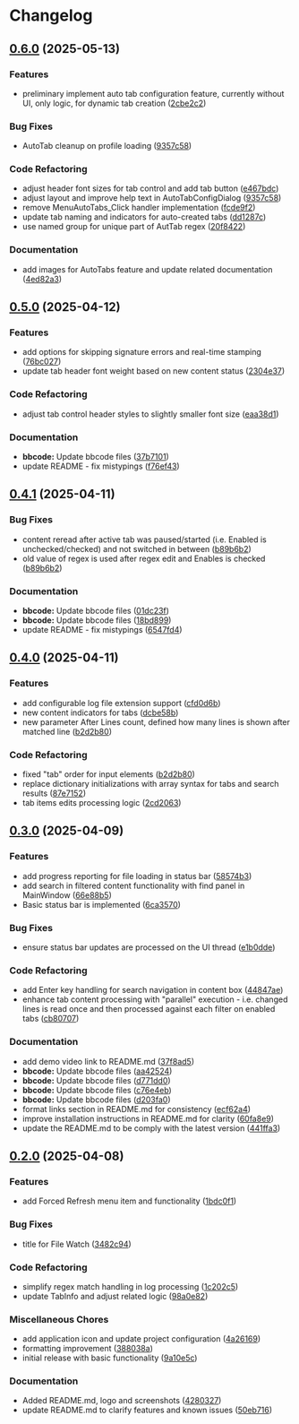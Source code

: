 # Changelog

## [0.6.0](https://github.com/chemodun/X4LogWatcher/compare/v0.5.0...v0.6.0) (2025-05-13)


### Features

* preliminary implement auto tab configuration feature, currently without UI, only logic, for dynamic tab creation ([2cbe2c2](https://github.com/chemodun/X4LogWatcher/commit/2cbe2c2c673bfaa211f4b9c967894524300af77b))


### Bug Fixes

* AutoTab cleanup on profile loading ([9357c58](https://github.com/chemodun/X4LogWatcher/commit/9357c58f8b73cf9cebebdb560419ecfa78bf2ce8))


### Code Refactoring

* adjust header font sizes for tab control and add tab button ([e467bdc](https://github.com/chemodun/X4LogWatcher/commit/e467bdc18514805781d2a1d3dc27812812bbce88))
* adjust layout and improve help text in AutoTabConfigDialog ([9357c58](https://github.com/chemodun/X4LogWatcher/commit/9357c58f8b73cf9cebebdb560419ecfa78bf2ce8))
* remove MenuAutoTabs_Click handler implementation ([fcde9f2](https://github.com/chemodun/X4LogWatcher/commit/fcde9f24828795ed7089487099f0e9c12986c9cb))
* update tab naming and indicators for auto-created tabs ([dd1287c](https://github.com/chemodun/X4LogWatcher/commit/dd1287cae30a423ac0a81a71a09a76c26fcea053))
* use named group for unique part of AutTab regex ([20f8422](https://github.com/chemodun/X4LogWatcher/commit/20f842236944f573de0c2f49dfc8064cb7ce7884))


### Documentation

* add images for AutoTabs feature and update related documentation ([4ed82a3](https://github.com/chemodun/X4LogWatcher/commit/4ed82a3a4bf69b5c37ecd24250035849851c5868))

## [0.5.0](https://github.com/chemodun/X4LogWatcher/compare/v0.4.1...v0.5.0) (2025-04-12)


### Features

* add options for skipping signature errors and real-time stamping ([76bc027](https://github.com/chemodun/X4LogWatcher/commit/76bc0270a15ee2ac17c275ecb10b9b0a5af46a7b))
* update tab header font weight based on new content status ([2304e37](https://github.com/chemodun/X4LogWatcher/commit/2304e37d8399e1973a09e1698107c9082b4d4a92))


### Code Refactoring

* adjust tab control header styles to slightly smaller font size ([eaa38d1](https://github.com/chemodun/X4LogWatcher/commit/eaa38d188586e228d315fd32effbe2c7f640c2ad))


### Documentation

* **bbcode:** Update bbcode files ([37b7101](https://github.com/chemodun/X4LogWatcher/commit/37b7101e3720fd45ff43062720628a0c10849739))
* update README - fix mistypings ([f76ef43](https://github.com/chemodun/X4LogWatcher/commit/f76ef435b46360c434c66c7cdd8512a4d3f605f3))

## [0.4.1](https://github.com/chemodun/X4LogWatcher/compare/v0.4.0...v0.4.1) (2025-04-11)


### Bug Fixes

* content reread after active tab was paused/started (i.e. Enabled is unchecked/checked) and not switched in between ([b89b6b2](https://github.com/chemodun/X4LogWatcher/commit/b89b6b2194ff94e099df3344b43dc9e3b31b9809))
* old value of regex is used after regex edit and Enables is checked ([b89b6b2](https://github.com/chemodun/X4LogWatcher/commit/b89b6b2194ff94e099df3344b43dc9e3b31b9809))


### Documentation

* **bbcode:** Update bbcode files ([01dc23f](https://github.com/chemodun/X4LogWatcher/commit/01dc23f54b204cb539f95fb1361b0c3f0d234566))
* **bbcode:** Update bbcode files ([18bd899](https://github.com/chemodun/X4LogWatcher/commit/18bd899144e924bd9e925ef5c1d03f3038c2b992))
* update README - fix mistypings ([6547fd4](https://github.com/chemodun/X4LogWatcher/commit/6547fd4188a4db78ad2428b69f34e82f64390d1a))

## [0.4.0](https://github.com/chemodun/X4LogWatcher/compare/v0.3.0...v0.4.0) (2025-04-11)


### Features

* add configurable log file extension support ([cfd0d6b](https://github.com/chemodun/X4LogWatcher/commit/cfd0d6b10daf007072243cd228bc0d52e1602133))
* new content indicators for tabs ([dcbe58b](https://github.com/chemodun/X4LogWatcher/commit/dcbe58be03bb113499f3b5afb51071f856b72e17))
* new parameter After Lines count, defined how many lines is shown after matched line ([b2d2b80](https://github.com/chemodun/X4LogWatcher/commit/b2d2b802e49e45922b167b32ec3857b95ea6f430))


### Code Refactoring

* fixed "tab" order for input elements ([b2d2b80](https://github.com/chemodun/X4LogWatcher/commit/b2d2b802e49e45922b167b32ec3857b95ea6f430))
* replace dictionary initializations with array syntax for tabs and search results ([87e7152](https://github.com/chemodun/X4LogWatcher/commit/87e715282c450423f02951490596b97c9c00cc5b))
* tab items edits processing logic ([2cd2063](https://github.com/chemodun/X4LogWatcher/commit/2cd2063d7a8219309237a149ff3681788d73350b))

## [0.3.0](https://github.com/chemodun/X4LogWatcher/compare/v0.2.0...v0.3.0) (2025-04-09)


### Features

* add progress reporting for file loading in status bar ([58574b3](https://github.com/chemodun/X4LogWatcher/commit/58574b3360cafdfd60caded10091ea424e27e1ee))
* add search in filtered content functionality with find panel in MainWindow ([66e88b5](https://github.com/chemodun/X4LogWatcher/commit/66e88b573ba72ec4491fea44cb8e5006af36c94e))
* Basic status bar is implemented ([6ca3570](https://github.com/chemodun/X4LogWatcher/commit/6ca3570a3b9bcdb4f41337e65edfc71a86ece9fe))


### Bug Fixes

* ensure status bar updates are processed on the UI thread ([e1b0dde](https://github.com/chemodun/X4LogWatcher/commit/e1b0dde8c04d0d2a1aa4281b64eb8c10e0be1ef5))


### Code Refactoring

* add Enter key handling for search navigation in content box ([44847ae](https://github.com/chemodun/X4LogWatcher/commit/44847aef57c49827b28fa3d7f536c2479951f8f2))
* enhance tab content processing with "parallel" execution  - i.e. changed lines is read once and then processed against each filter on enabled tabs ([cb80707](https://github.com/chemodun/X4LogWatcher/commit/cb8070782254078b9539f83f94c17a9ab187df5b))


### Documentation

* add demo video link to README.md ([37f8ad5](https://github.com/chemodun/X4LogWatcher/commit/37f8ad533a3b6e1849b669e4c22445951ad6a30c))
* **bbcode:** Update bbcode files ([aa42524](https://github.com/chemodun/X4LogWatcher/commit/aa4252487accbb2b4c78c64365303eb19f692a74))
* **bbcode:** Update bbcode files ([d771dd0](https://github.com/chemodun/X4LogWatcher/commit/d771dd0ff6a82e4f64f7ef9029e8cabb9ae620a0))
* **bbcode:** Update bbcode files ([c76e4eb](https://github.com/chemodun/X4LogWatcher/commit/c76e4ebcd13f410b7c85dc0d411ff60cc9cedb72))
* **bbcode:** Update bbcode files ([d203fa0](https://github.com/chemodun/X4LogWatcher/commit/d203fa07ebca709975ba9a7ce575f46b81161827))
* format links section in README.md for consistency ([ecf62a4](https://github.com/chemodun/X4LogWatcher/commit/ecf62a41ca5afeb0ced656b519923b4be9c59a4a))
* improve installation instructions in README.md for clarity ([60fa8e9](https://github.com/chemodun/X4LogWatcher/commit/60fa8e92a7b05b67ccd435da0c20fd25454eadca))
* update the README.md to be comply with the latest version ([441ffa3](https://github.com/chemodun/X4LogWatcher/commit/441ffa3648cd56bc51a407f4de070c1281e77323))

## [0.2.0](https://github.com/chemodun/X4LogWatcher/compare/v0.1.0...v0.2.0) (2025-04-08)


### Features

* add Forced Refresh menu item and functionality ([1bdc0f1](https://github.com/chemodun/X4LogWatcher/commit/1bdc0f126f595ff9d7a1564cbb72468bc089da02))


### Bug Fixes

* title for File Watch ([3482c94](https://github.com/chemodun/X4LogWatcher/commit/3482c945ab1a35cede864ebf35be8bdb27c55ee5))


### Code Refactoring

* simplify regex match handling in log processing ([1c202c5](https://github.com/chemodun/X4LogWatcher/commit/1c202c59c2ab824961907bd2e663348491eda52a))
* update TabInfo and adjust related logic ([98a0e82](https://github.com/chemodun/X4LogWatcher/commit/98a0e8223825d3b12d6464fc248ddbdb32877fb3))


### Miscellaneous Chores

* add application icon and update project configuration ([4a26169](https://github.com/chemodun/X4LogWatcher/commit/4a2616907f7e7d81c3bcda77fa78420a418caf0a))
* formatting improvement ([388038a](https://github.com/chemodun/X4LogWatcher/commit/388038a86ed35ba0f92d6346aaffa1ff82a57a7d))
* initial release with basic functionality ([9a10e5c](https://github.com/chemodun/X4LogWatcher/commit/9a10e5c7527a912e4afa1a2de6cdd0c4e359bb94))


### Documentation

* Added README.md, logo and screenshots ([4280327](https://github.com/chemodun/X4LogWatcher/commit/4280327ec03e4eaab96d7b960b977034a09c7670))
* update README.md to clarify features and known issues ([50eb716](https://github.com/chemodun/X4LogWatcher/commit/50eb716e351f561f4fb91de6b993826aa5d10742))
